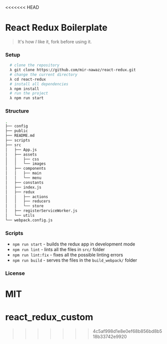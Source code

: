 <<<<<<< HEAD
# React Redux Boilerplate
> It's how _I_ like it, fork before using it.

### Setup
```bash
  # clone the repository
  λ git clone https://github.com/mir-nawaz/react-redux.git
  # change the current directory
  λ cd react-redux
  # install all dependencies
  λ npm install
  # run the project
  λ npm run start
```

### Structure
```bash
.
├── config
├── public
├── README.md
├── scripts
├── src
│   ├── App.js
│   ├── assets
│   │   ├── css
│   │   └── images
│   ├── components
│   │   ├── main
│   │   └── menu
│   ├── constants
│   ├── index.js
│   ├── redux
│   │   ├── actions
│   │   ├── reducers
│   │   └── store
│   ├── registerServiceWorker.js
│   └── utils
└── webpack.config.js

```

### Scripts

- `npm run start` - builds the redux app in development mode
- `npm run lint` - lints all the files in `src/` folder
- `npm run lint:fix` - fixes all the possible linting errors
- `npm run build` - serves the files in the `build_webpack/` folder

### License
MIT
=======
# react_redux_custom
>>>>>>> 4c5af998d1e8e0ef68b856bd8b518b33742e9920
